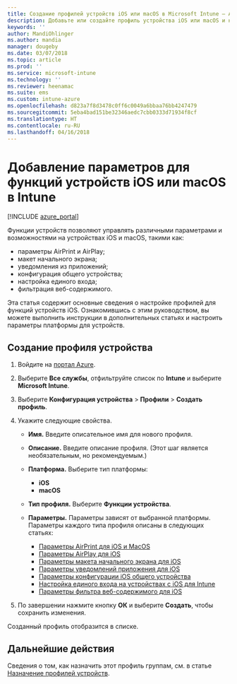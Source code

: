 ```yaml
---
title: Создание профилей устройств iOS или macOS в Microsoft Intune — Azure | Документация Майкрософт
description: Добавьте или создайте профиль устройства iOS или macOS и настройте параметры для AirPrint, AirPlay, макета начального экрана, уведомлений приложения, общего устройства, единого входа и фильтрации веб-содержимого в Microsoft Intune.
keywords: ''
author: MandiOhlinger
ms.author: mandia
manager: dougeby
ms.date: 03/07/2018
ms.topic: article
ms.prod: ''
ms.service: microsoft-intune
ms.technology: ''
ms.reviewer: heenamac
ms.suite: ems
ms.custom: intune-azure
ms.openlocfilehash: d823a7f8d3478c0ff6c0049a6bbaa76bb4247479
ms.sourcegitcommit: 5eba4bad151be32346aedc7cbb0333d71934f8cf
ms.translationtype: HT
ms.contentlocale: ru-RU
ms.lasthandoff: 04/16/2018
---
```

# <a name="add-ios-or-macos-device-feature-settings-in-intune"></a>Добавление параметров для функций устройств iOS или macOS в Intune

[!INCLUDE [azure_portal](./includes/azure_portal.md)]

Функции устройств позволяют управлять различными параметрами и возможностями на устройствах iOS и macOS, такими как:

- параметры AirPrint и AirPlay;
- макет начального экрана;
- уведомления из приложений;
- конфигурация общего устройства;
- настройка единого входа;
- фильтрация веб-содержимого.

Эта статья содержит основные сведения о настройке профилей для функций устройств iOS. Ознакомившись с этим руководством, вы можете выполнить инструкции в дополнительных статьях и настроить параметры платформы для устройств.

## <a name="create-a-device-profile"></a>Создание профиля устройства

1. Войдите на [портал Azure](https://portal.azure.com).
2. Выберите **Все службы**, отфильтруйте список по **Intune** и выберите **Microsoft Intune**.
3. Выберите **Конфигурация устройства** > **Профили** > **Создать профиль**.
4. Укажите следующие свойства.

   - **Имя.** Введите описательное имя для нового профиля.
   - **Описание.** Введите описание профиля. (Этот шаг является необязательным, но рекомендуемым.)
   - **Платформа.** Выберите тип платформы:
     - **iOS**
     - **macOS**
   - **Тип профиля.** Выберите **Функции устройства**.
   - **Параметры.** Параметры зависят от выбранной платформы. Параметры каждого типа профиля описаны в следующих статьях:

     - [Параметры AirPrint для iOS и MacOS](air-print-settings-ios-macos.md)
     - [Параметры AirPlay для iOS](airplay-settings-ios.md)
     - [Параметры макета начального экрана для iOS](home-screen-settings-ios.md)
     - [Параметры уведомлений приложения для iOS](app-notification-settings-ios.md)
     - [Параметры конфигурации iOS общего устройства](shared-device-settings-ios.md)
     - [Настройка единого входа на устройствах с iOS для Intune](sso-ios.md)
     - [Параметры фильтра веб-содержимого для iOS](web-content-filter-settings-ios.md)

5. По завершении нажмите кнопку **ОК** и выберите **Создать**, чтобы сохранить изменения.

Созданный профиль отобразится в списке.

## <a name="next-step"></a>Дальнейшие действия

Сведения о том, как назначить этот профиль группам, см. в статье [Назначение профилей устройств](device-profile-assign.md).
